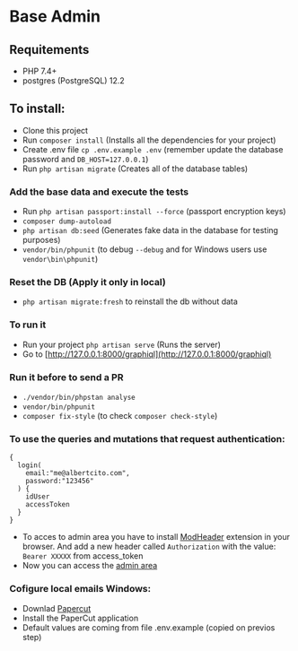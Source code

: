 Base Admin
=======================

## Requitements
- PHP 7.4+
- postgres (PostgreSQL) 12.2

## To install:
- Clone this project
- Run `composer install` (Installs all the dependencies for your project)
- Create .env file `cp .env.example .env`  (remember update the database password and `DB_HOST=127.0.0.1`)
- Run `php artisan migrate` (Creates all of the database tables)

###  Add the base data and execute the tests ###
- Run `php artisan passport:install --force` (passport encryption keys)
- `composer dump-autoload`
- `php artisan db:seed` (Generates fake data in the database for testing purposes)
- `vendor/bin/phpunit` (to debug `--debug` and for Windows users use `vendor\bin\phpunit`)

### Reset the DB (Apply  it only in local)
- `php artisan migrate:fresh` to reinstall the db without data

###  To run it ###
- Run your project `php artisan serve` (Runs the server)
- Go to [http://127.0.0.1:8000/graphiql](http://127.0.0.1:8000/graphiql)

###  Run it before to send a PR ###
- `./vendor/bin/phpstan analyse`
- `vendor/bin/phpunit`
- `composer fix-style` (to check `composer check-style`)

###  To use the queries and mutations that request authentication:  ###

```
{
  login(
    email:"me@albertcito.com",
    password:"123456"
  ) {
    idUser
    accessToken
  }
}
```
- To acces to admin area you have to install [ModHeader](https://mod-header.appspot.com/) extension in your browser. And add a new header called `Authorization` with the value: `Bearer XXXXX` from access_token
- Now you can access the [admin area](http://127.0.0.1:8000/graphiql/admin)

###  Cofigure local emails Windows:  ###

- Downlad [Papercut](https://github.com/ChangemakerStudios/Papercut)
- Install the PaperCut application
- Default values are coming from file .env.example (copied on previos step)
